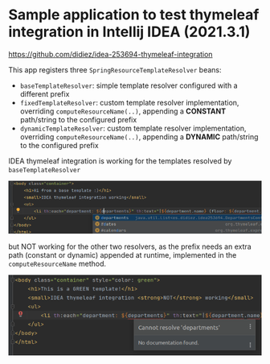 # Sample application to test thymeleaf integration in Intellij IDEA (2021.3.1)

https://github.com/didiez/idea-253694-thymeleaf-integration

This app registers three `SpringResourceTemplateResolver` beans:
 - `baseTemplateResolver`: simple template resolver configured with a different prefix
 - `fixedTemplateResolver`: custom template resolver implementation, overriding `computeResourceName(..)`, appending a **CONSTANT** path/string to the configured prefix
 - `dynamicTemplateResolver`: custom template resolver implementation, overriding `computeResourceName(..)`, appending a **DYNAMIC** path/string to the configured prefix

IDEA thymeleaf integration is working for the templates resolved by `baseTemplateResolver`

![base-template-working.png](base-template-working.png)

but NOT working for the other two resolvers, as the prefix needs an extra path (constant or dynamic) appended at runtime, implemented in the `computeResourceName` method.

![cannot-resolve-departments-error.png](cannot-resolve-departments-error.png)
